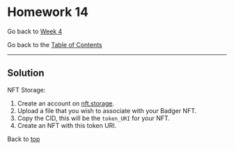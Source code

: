 # Homework 14

Go back to [Week 4](/Week%204/week-4-homeworks-solutions.md)

Go back to the [Table of Contents](/README.md)

---

## Solution

NFT Storage:
1. Create an account on [nft.storage](https://nft.storage/).
2. Upload a file that you wish to associate with your Badger NFT.
3. Copy the CID, this will be the `token_URI` for your NFT.
4. Create an NFT with this token URI.

Back to [top](#homework-14)